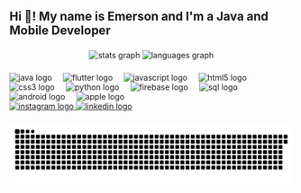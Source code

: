 <h2 align="left">Hi 👋! My name is Emerson and I'm a Java and Mobile Developer </h2>

###

<div align="center">
  <img src="https://github-readme-stats.vercel.app/api?username=edellazzari&hide_title=false&hide_rank=false&show_icons=true&include_all_commits=true&count_private=true&disable_animations=false&theme=dracula&locale=en&hide_border=false" height="150" alt="stats graph"  />
  <img src="https://github-readme-stats.vercel.app/api/top-langs?username=edellazzari&locale=en&hide_title=false&layout=compact&card_width=320&langs_count=5&theme=dracula&hide_border=false" height="150" alt="languages graph"  />
</div>

###

<div class="row">
  <div align="left">
    <img src="https://cdn.jsdelivr.net/gh/devicons/devicon@latest/icons/java/java-original-wordmark.svg" height="30" alt="java logo" />
    <img width="12" />
    <img src="https://cdn.jsdelivr.net/gh/devicons/devicon@latest/icons/flutter/flutter-original.svg" height="30" alt="flutter logo" />
    <img width="12" />
    <img src="https://cdn.jsdelivr.net/gh/devicons/devicon/icons/javascript/javascript-original.svg" height="30" alt="javascript logo" />
    <img width="12" />
    <img src="https://cdn.jsdelivr.net/gh/devicons/devicon/icons/html5/html5-original.svg" height="30" alt="html5 logo" />
    <img width="12" />
    <img src="https://cdn.jsdelivr.net/gh/devicons/devicon/icons/css3/css3-original.svg" height="30" alt="css3 logo" />
    <img width="12" />
    <img src="https://cdn.jsdelivr.net/gh/devicons/devicon/icons/python/python-original.svg" height="30" alt="python logo" />
    <img width="12" />
    <img src="https://cdn.jsdelivr.net/gh/devicons/devicon@latest/icons/firebase/firebase-original-wordmark.svg" height="30" alt="firebase logo" />
    <img width="12" />
    <img src="https://cdn.jsdelivr.net/gh/devicons/devicon@latest/icons/mysql/mysql-original-wordmark.svg" height="30" alt="sql logo" />
    <img width="12" />
    <img src="https://cdn.jsdelivr.net/gh/devicons/devicon@latest/icons/android/android-original.svg" height="30" alt="android logo" />
    <img width="12" />
    <img src="https://cdn.jsdelivr.net/gh/devicons/devicon@latest/icons/apple/apple-original.svg" height="30" alt="apple logo" />
  </div>
  <div class="align-right">
    <a href="https://www.instagram.com/emerdellazzari" target="_blank">
      <img src="https://img.shields.io/static/v1?message=Instagram&logo=instagram&label=&color=E4405F&logoColor=white&labelColor=&style=for-the-badge" height="35" alt="instagram logo" />
    </a>
    <a href="https://www.linkedin.com/in/edellazzari" target="_blank">
      <img src="https://img.shields.io/static/v1?message=LinkedIn&logo=linkedin&label=&color=0077B5&logoColor=white&labelColor=&style=for-the-badge" height="35" alt="linkedin logo" />
    </a>
  </div>
</div>

###

<img src="https://raw.githubusercontent.com/edellazzari/edellazzari/output/snake.svg" alt="Snake animation" />

###
